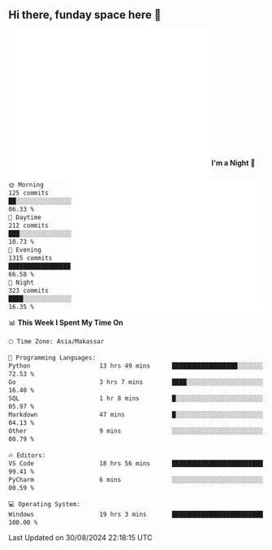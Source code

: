## Hi there, funday space here 🚀

<img align="left" width="400" alt="🌞" src="https://raw.githubusercontent.com/fhasnur/fhasnur/master/general.svg?token=ATQS65TR7ETTG5RLJUDIDBLBN34HE">
<img align="right" width="380" alt="🌞" src="https://raw.githubusercontent.com/fhasnur/fhasnur/master/statistics.svg?token=ATQS65TR7ETTG5RLJUDIDBLBN34HE">

<br><br><br><br><br><br><br><br><br><br><br><br><br><br>

<!--START_SECTION:waka-->
**I'm a Night 🦉** 

```text
🌞 Morning                125 commits         ██░░░░░░░░░░░░░░░░░░░░░░░   06.33 % 
🌆 Daytime                212 commits         ███░░░░░░░░░░░░░░░░░░░░░░   10.73 % 
🌃 Evening                1315 commits        █████████████████░░░░░░░░   66.58 % 
🌙 Night                  323 commits         ████░░░░░░░░░░░░░░░░░░░░░   16.35 % 
```


📊 **This Week I Spent My Time On** 

```text
🕑︎ Time Zone: Asia/Makassar

💬 Programming Languages: 
Python                   13 hrs 49 mins      ██████████████████░░░░░░░   72.53 % 
Go                       3 hrs 7 mins        ████░░░░░░░░░░░░░░░░░░░░░   16.40 % 
SQL                      1 hr 8 mins         █░░░░░░░░░░░░░░░░░░░░░░░░   05.97 % 
Markdown                 47 mins             █░░░░░░░░░░░░░░░░░░░░░░░░   04.13 % 
Other                    9 mins              ░░░░░░░░░░░░░░░░░░░░░░░░░   00.79 % 

🔥 Editors: 
VS Code                  18 hrs 56 mins      █████████████████████████   99.41 % 
PyCharm                  6 mins              ░░░░░░░░░░░░░░░░░░░░░░░░░   00.59 % 

💻 Operating System: 
Windows                  19 hrs 3 mins       █████████████████████████   100.00 % 
```


 Last Updated on 30/08/2024 22:18:15 UTC
<!--END_SECTION:waka-->
